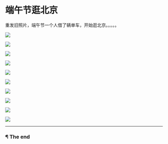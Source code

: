 # 端午节逛北京

重发旧照片，端午节一个人借了辆单车，开始逛北京。。。。。

![](https://github.com/d0u9/blog/blob/eb9209d53aa26a543ba3e1bcc4b5484827d0bdf3/pics/2015-B/2015-08-25/Image00001.jpg)

![](https://github.com/d0u9/blog/blob/eb9209d53aa26a543ba3e1bcc4b5484827d0bdf3/pics/2015-B/2015-08-25/Image00002.jpg)

![](https://github.com/d0u9/blog/blob/eb9209d53aa26a543ba3e1bcc4b5484827d0bdf3/pics/2015-B/2015-08-25/Image00003.jpg)

![](https://github.com/d0u9/blog/blob/eb9209d53aa26a543ba3e1bcc4b5484827d0bdf3/pics/2015-B/2015-08-25/Image00004.jpg)

![](https://github.com/d0u9/blog/blob/eb9209d53aa26a543ba3e1bcc4b5484827d0bdf3/pics/2015-B/2015-08-25/Image00005.jpg)

![](https://github.com/d0u9/blog/blob/eb9209d53aa26a543ba3e1bcc4b5484827d0bdf3/pics/2015-B/2015-08-25/Image00006.jpg)

![](https://github.com/d0u9/blog/blob/eb9209d53aa26a543ba3e1bcc4b5484827d0bdf3/pics/2015-B/2015-08-25/Image00007.jpg)

![](https://github.com/d0u9/blog/blob/eb9209d53aa26a543ba3e1bcc4b5484827d0bdf3/pics/2015-B/2015-08-25/Image00008.jpg)

![](https://github.com/d0u9/blog/blob/eb9209d53aa26a543ba3e1bcc4b5484827d0bdf3/pics/2015-B/2015-08-25/Image00009.jpg)

![](http://7xis48.com1.z0.glb.clouddn.com/wp/album/2015-06-20-%E7%AB%AF%E5%8D%88%E8%8A%82/Image00010.jpg)

---

### ¶ The end

